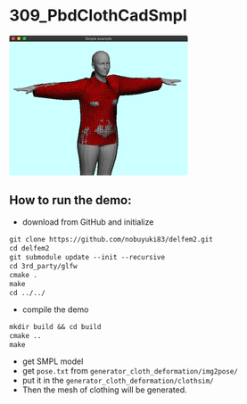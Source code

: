 # 309_PbdClothCadSmpl
![](thumbnail.png)


## How to run the demo:

- download from GitHub and initialize
```
git clone https://github.com/nobuyuki83/delfem2.git
cd delfem2
git submodule update --init --recursive
cd 3rd_party/glfw
cmake .
make
cd ../../
```

- compile the demo
```
mkdir build && cd build
cmake ..
make
```

- get SMPL model
 - get ```pose.txt``` from ```generator_cloth_deformation/img2pose/```
 - put it in the ```generator_cloth_deformation/clothsim/```
 - Then the mesh of clothing will be generated.


